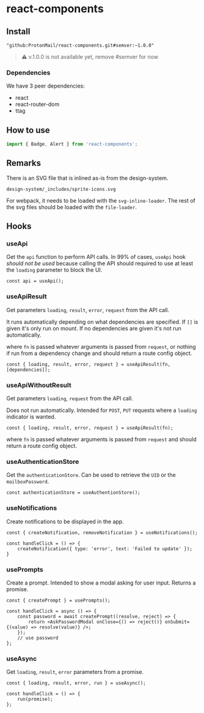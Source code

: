 # react-components

## Install

`"github:ProtonMail/react-components.git#semver:~1.0.0"`

> :warning: v.1.0.0 is not available yet, remove #semver for now

### Dependencies

We have 3 peer dependencies:

- react
- react-router-dom
- ttag

## How to use

```js
import { Badge, Alert } from 'react-components';
```

## Remarks
There is an SVG file that is inlined as-is from the design-system.

`design-system/_includes/sprite-icons.svg`

For webpack, it needs to be loaded with the `svg-inline-loader`. The rest of the svg files should be loaded with the `file-loader`.

## Hooks

### useApi
Get the `api` function to perform API calls. In 99% of cases, `useApi` hook *should not be used* because calling the API should required to use at least the `loading` parameter to block the UI.

```
const api = useApi();
```

### useApiResult
Get parameters `loading`, `result`, `error`, `request` from the API call.

It runs automatically depending on what dependencies are specified. If `[]` is given it's only run on mount. If no dependencies are given it's not run automatically.

where `fn` is passed whatever arguments is passed from `request`, or nothing if run from a dependency change and should return a route config object.

```
const { loading, result, error, request } = useApiResult(fn, [dependencies]);
```

### useApiWithoutResult
Get parameters `loading`, `request` from the API call.

Does not run automatically. Intended for `POST`, `PUT` requests where a `loading` indicator is wanted.

```
const { loading, result, error, request } = useApiResult(fn);
```

where `fn` is passed whatever arguments is passed from `request` and should return a route config object.

### useAuthenticationStore
Get the `authenticationStore`. Can be used to retrieve the `UID` or the `mailboxPassword`.

```
const authenticationStore = useAuthentionStore();
```

### useNotifications
Create notifications to be displayed in the app.

```
const { createNotification, removeNotification } = useNotifications();

const handleClick = () => {
    createNotification({ type: 'error', text: 'Failed to update' });
}
```

### usePrompts
Create a prompt. Intended to show a modal asking for user input. Returns a promise.

```
const { createPrompt } = usePrompts();

const handleClick = async () => {
    const password = await createPrompt((resolve, reject) => {
        return <AskPasswordModal onClose={() => reject()} onSubmit={(value) => resolve(value)} />;
    });
    // use password
};

```

### useAsync
Get `loading`, `result`, `error` parameters from a promise.

```
const { loading, result, error, run } = useAsync();

const handleClick = () => {
    run(promise);
};

```
